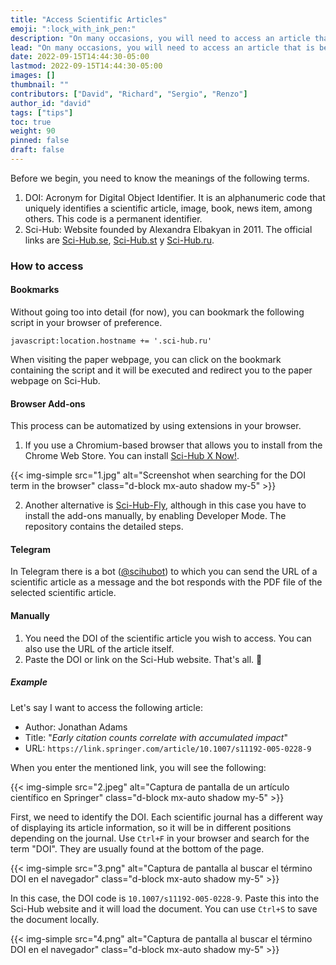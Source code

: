 ```yaml
---
title: "Access Scientific Articles"
emoji: ":lock_with_ink_pen:"
description: "On many occasions, you will need to access an article that is behind a paywall. We will look at some of the ways to gain access to these articles."
lead: "On many occasions, you will need to access an article that is behind a paywall. We will look at some of the ways to gain access to these articles."
date: 2022-09-15T14:44:30-05:00
lastmod: 2022-09-15T14:44:30-05:00
images: []
thumbnail: ""
contributors: ["David", "Richard", "Sergio", "Renzo"]
author_id: "david"
tags: ["tips"]
toc: true
weight: 90
pinned: false
draft: false
---
```


Before we begin, you need to know the meanings of the following terms.

1. DOI: Acronym for Digital Object Identifier. It is an alphanumeric code that uniquely identifies a scientific article, image, book, news item, among others. This code is a permanent identifier.
2. Sci-Hub: Website founded by Alexandra Elbakyan in 2011. The official links are [Sci-Hub.se](https://sci-hub.se/), [Sci-Hub.st](https://sci-hub.st/) y [Sci-Hub.ru](https://sci-hub.ru/).

### How to access

#### Bookmarks

Without going too into detail (for now), you can bookmark the following script in your browser of preference.

```
javascript:location.hostname += '.sci-hub.ru'
```

When visiting the paper webpage, you can click on the bookmark containing the script and it will be executed and redirect you to the paper webpage on Sci-Hub.

#### Browser Add-ons

This process can be automatized by using extensions in your browser. 

1. If you use a Chromium-based browser that allows you to install from the Chrome Web Store. You can install [Sci-Hub X Now!](https://chrome.google.com/webstore/detail/sci-hub-x-now/gmmnidkpkgiohfdoenhpghbilmeeagjj). 

{{< img-simple src="1.jpg" alt="Screenshot when searching for the DOI term in the browser" class="d-block mx-auto shadow my-5" >}}

2. Another alternative is [Sci-Hub-Fly](https://github.com/allanino/sci-hub-fy), although in this case you have to install the add-ons manually, by enabling Developer Mode. The repository contains the detailed steps.

#### Telegram

In Telegram there is a bot ([@scihubot](https://telegram.me/scihubot)) to which you can send the URL of a scientific article as a message and the bot responds with the PDF file of the selected scientific article.

#### Manually

1. You need the DOI of the scientific article you wish to access. You can also use the URL of the article itself.
2. Paste the DOI or link on the Sci-Hub website. That's all. :tada:

##### Example

Let's say I want to access the following article:
- Author: Jonathan Adams
- Title: "_Early citation counts correlate with accumulated impact_" 
- URL: ```https://link.springer.com/article/10.1007/s11192-005-0228-9```

When you enter the mentioned link, you will see the following:

{{< img-simple src="2.jpeg" alt="Captura de pantalla de un artículo científico en Springer" class="d-block mx-auto shadow my-5" >}}

First, we need to identify the DOI. Each scientific journal has a different way of displaying its article information, so it will be in different positions depending on the journal. Use ```Ctrl+F``` in your browser and search for the term "DOI". They are usually found at the bottom of the page.

{{< img-simple src="3.png" alt="Captura de pantalla al buscar el término DOI en el navegador" class="d-block mx-auto shadow my-5" >}}

In this case, the DOI code is ```10.1007/s11192-005-0228-9```. Paste this into the Sci-Hub website and it will load the document. You can use ```Ctrl+S``` to save the document locally.

{{< img-simple src="4.png" alt="Captura de pantalla al buscar el término DOI en el navegador" class="d-block mx-auto shadow my-5" >}}
